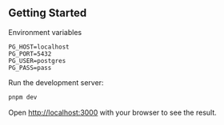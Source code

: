 ## Getting Started

Environment variables
```dotenv
PG_HOST=localhost
PG_PORT=5432
PG_USER=postgres
PG_PASS=pass
```
Run the development server:

```bash
pnpm dev
```

Open [http://localhost:3000](http://localhost:3000) with your browser to see the result.
